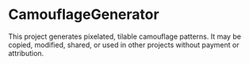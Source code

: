 # CamouflageGenerator
This project generates pixelated, tilable camouflage patterns. It may be copied, modified, shared, or used in other projects without payment or attribution.
